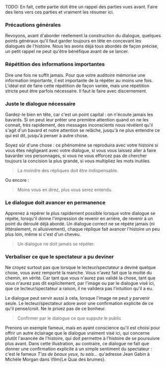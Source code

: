<!-- Page: #413 Précautions préventives -->

<adminonly>
  TODO: En fait, cette partie doit être un rappel des parties vues avant. Faire des liens vers ces parties et vraiment les résumer ici.
</adminonly>

### Précautions générales

Revoyons, avant d'aborder réellement la construction du dialogue, quelques points généraux qu'il faut garder toujours en tête en concevant les dialogues de l'histoire. Nous les avons déjà tous abordés de façon précise, un petit rappel ne peut qu'être bénéfique avant de se lancer.

### Répétition des informations importantes

Dire une fois ne suffit jamais. Pour que votre auditoire mémorise une information importante, il est importante de la répéter au moins une fois. L'idéal est de faire cette répétition de façon variée, mais une répétition stricte peut être parfois nécessaire. Il faut le faire avec discernement.

### Juste le dialogue nécessaire

Gardez-le bien en tête, car c'est un point capital : on n'écoute jamais les bavards. Si on peut leur prêter une première attention quand on ne les connait, très rapidement, des messages inconscients nous révèlent qu'il s'agit d'un bavard et notre attention se relâche, jusqu'à ne plus entendre ce qui est dit, jusqu'à penser à autre chose.

Soyez sûr d'une chose : ce phénomène se reproduira avec votre histoire si vous êtes négligeant avec votre dialogue, si vous vous laissez aller à faire bavarder vos personnages, si vous ne vous efforcez pas de chercher toujours la concision la plus grande, si vous multipliez les mots inutiles.

> La moindre des répliques doit être indispensable.

Ou encore :

> Moins vous en direz, plus vous serez entendu.

### Le dialogue doit avancer en permanence

Apprenez à repérer le plus rapidement possible lorsque votre dialogue se répète, lorsqu'il donne l'impression de revenir en arrière, de revenir à un point du déroulé déjà abordé. Un dialogue correct ne se répète jamais (ni littéralement, ni allusivement), chaque réplique fait avancer l'histoire un peu plus loin, même si c'est d'un cheveu.

> Un dialogue ne doit jamais se répéter.

### Verbaliser ce que le spectateur a pu deviner

Ne croyez surtout pas que lorsque le lecteur/spectateur a deviné quelque chose, vous avez remporté la manche. Vous n'avez fait que la moitié du chemin, en vérité. Car tant que vous n'aurez pas validé la chose, tant que vous n'aurez pas dit explicitement, par l'image ou par le dialogue visé ici, que ce lecteur/spectateur a raison, il ne validera pas l'intuition qu'il a eu.

Le dialogue peut servir aussi à cela, lorsque l'image ne peut y parvenir seule. Le lecteur/spectateur adore avoir une confirmation explicite de ce qu'il pense/croit. Ne le privez pas de ce bonheur.

> Confirmer par le dialogue ce que suppute le public
	
Prenons un exemple fameux, mais en ayant conscience qu'il est choisi pour offrir un autre éclairage que le dialogue vraiment visé ici, qui concerne plutôt l'avancée de l'histoire, qui doit permettre à l'histoire de se poursuivre plus avant. Dans cette illustration, au contraire, ce dialogue ne fait que donner une confirmation explicite à un simple sentiment du spectateur : c'est le fameux *T'as de beaux yeux, tu sais…* qu'adresse Jean Gabin à Michèle Morgan dans \film{Le Quai des brumes}.
